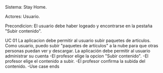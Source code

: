   
Sistema: Stay Home.

Actores: Usuario.

Precondicion: El usuario debe haber logeado y encontrarse en la pestaña "Subir contenido".

UC 01 La aplicacion debe permitir al usuario subir paquetes de articulos. 
Como usuario, puedo subir "paquetes de artículos" a la nube para que otras personas puedan ver y descargar. 
La aplicación debe permitir al usuario administrar su cuenta
-El profesor elige la opcion "Subir contenido".
-El profesor elige el contenido a subir.
-El profesor confirma la subida del contenido.
-Use case ends
